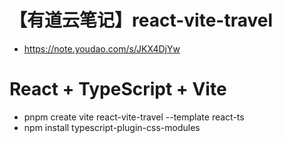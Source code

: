 # 【有道云笔记】react-vite-travel
- https://note.youdao.com/s/JKX4DjYw

# React + TypeScript + Vite
- pnpm create vite react-vite-travel --template react-ts
- npm install typescript-plugin-css-modules
